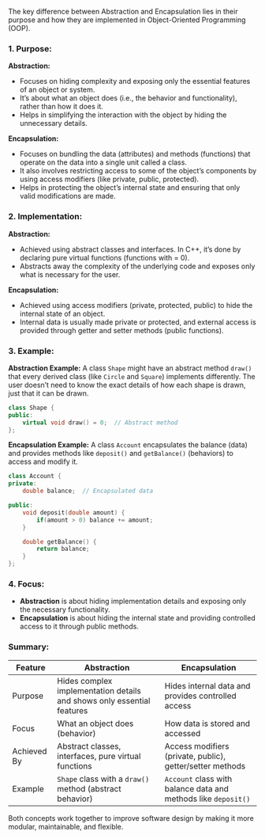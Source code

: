 The key difference between Abstraction and Encapsulation lies in their purpose and how they are implemented in Object-Oriented Programming (OOP).

### 1. Purpose:
**Abstraction:**
- Focuses on hiding complexity and exposing only the essential features of an object or system.
- It’s about what an object does (i.e., the behavior and functionality), rather than how it does it.
- Helps in simplifying the interaction with the object by hiding the unnecessary details.

**Encapsulation:**
- Focuses on bundling the data (attributes) and methods (functions) that operate on the data into a single unit called a class.
- It also involves restricting access to some of the object’s components by using access modifiers (like private, public, protected).
- Helps in protecting the object’s internal state and ensuring that only valid modifications are made.

### 2. Implementation:
**Abstraction:**
- Achieved using abstract classes and interfaces. In C++, it’s done by declaring pure virtual functions (functions with = 0).
- Abstracts away the complexity of the underlying code and exposes only what is necessary for the user.

**Encapsulation:**
- Achieved using access modifiers (private, protected, public) to hide the internal state of an object.
- Internal data is usually made private or protected, and external access is provided through getter and setter methods (public functions).

### 3. Example:
**Abstraction Example:**
A class `Shape` might have an abstract method `draw()` that every derived class (like `Circle` and `Square`) implements differently. The user doesn’t need to know the exact details of how each shape is drawn, just that it can be drawn.

```cpp
class Shape {
public:
    virtual void draw() = 0;  // Abstract method
};
```

**Encapsulation Example:**
A class `Account` encapsulates the balance (data) and provides methods like `deposit()` and `getBalance()` (behaviors) to access and modify it.

```cpp
class Account {
private:
    double balance;  // Encapsulated data

public:
    void deposit(double amount) {
        if(amount > 0) balance += amount;
    }

    double getBalance() {
        return balance;
    }
};
```

### 4. Focus:
- **Abstraction** is about hiding implementation details and exposing only the necessary functionality.
- **Encapsulation** is about hiding the internal state and providing controlled access to it through public methods.

### Summary:
| Feature   | Abstraction | Encapsulation |
|-----------|-------------|---------------|
| Purpose   | Hides complex implementation details and shows only essential features | Hides internal data and provides controlled access |
| Focus     | What an object does (behavior) | How data is stored and accessed |
| Achieved By | Abstract classes, interfaces, pure virtual functions | Access modifiers (private, public), getter/setter methods |
| Example   | `Shape` class with a `draw()` method (abstract behavior) | `Account` class with balance data and methods like `deposit()` |

Both concepts work together to improve software design by making it more modular, maintainable, and flexible.
